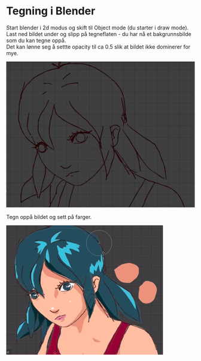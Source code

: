 # Tegning i Blender

Start blender i 2d modus og skift til Object mode \(du starter i draw mode\).  
Last ned bildet under og slipp på tegneflaten - du har nå et bakgrunnsbilde som du kan tegne oppå.  
Det kan lønne seg å settte opacity til ca 0.5 slik at bildet ikke dominerer for mye.

![Skisse](../.gitbook/assets/image%20%281%29.png)

Tegn oppå bildet og sett på farger.

![Ferdig tegning](../.gitbook/assets/image%20%284%29.png)

